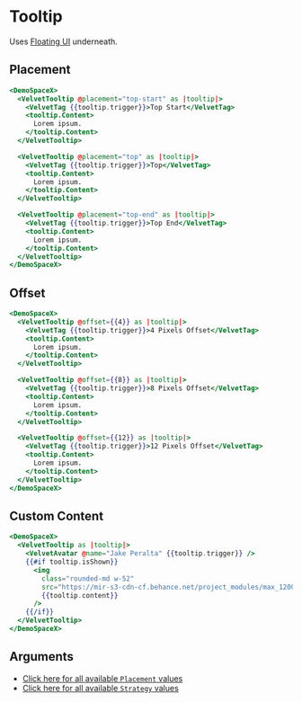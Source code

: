 # Tooltip

Uses [Floating UI](https://floating-ui.com/) underneath.

## Placement

```hbs preview-template
<DemoSpaceX>
  <VelvetTooltip @placement="top-start" as |tooltip|>
    <VelvetTag {{tooltip.trigger}}>Top Start</VelvetTag>
    <tooltip.Content>
      Lorem ipsum.
    </tooltip.Content>
  </VelvetTooltip>

  <VelvetTooltip @placement="top" as |tooltip|>
    <VelvetTag {{tooltip.trigger}}>Top</VelvetTag>
    <tooltip.Content>
      Lorem ipsum.
    </tooltip.Content>
  </VelvetTooltip>

  <VelvetTooltip @placement="top-end" as |tooltip|>
    <VelvetTag {{tooltip.trigger}}>Top End</VelvetTag>
    <tooltip.Content>
      Lorem ipsum.
    </tooltip.Content>
  </VelvetTooltip>
</DemoSpaceX>
```

## Offset

```hbs preview-template
<DemoSpaceX>
  <VelvetTooltip @offset={{4}} as |tooltip|>
    <VelvetTag {{tooltip.trigger}}>4 Pixels Offset</VelvetTag>
    <tooltip.Content>
      Lorem ipsum.
    </tooltip.Content>
  </VelvetTooltip>

  <VelvetTooltip @offset={{8}} as |tooltip|>
    <VelvetTag {{tooltip.trigger}}>8 Pixels Offset</VelvetTag>
    <tooltip.Content>
      Lorem ipsum.
    </tooltip.Content>
  </VelvetTooltip>

  <VelvetTooltip @offset={{12}} as |tooltip|>
    <VelvetTag {{tooltip.trigger}}>12 Pixels Offset</VelvetTag>
    <tooltip.Content>
      Lorem ipsum.
    </tooltip.Content>
  </VelvetTooltip>
</DemoSpaceX>
```

## Custom Content

```hbs preview-template
<DemoSpaceX>
  <VelvetTooltip as |tooltip|>
    <VelvetAvatar @name="Jake Peralta" {{tooltip.trigger}} />
    {{#if tooltip.isShown}}
      <img
        class="rounded-md w-52"
        src="https://mir-s3-cdn-cf.behance.net/project_modules/max_1200/5b9d1b46230007.584c7bdd776b5.jpg"
        {{tooltip.content}}
      />
    {{/if}}
  </VelvetTooltip>
</DemoSpaceX>
```

## Arguments

<!-- args-table: velvet-tooltip -->

- [Click here for all available `Placement` values](https://floating-ui.com/docs/computePosition#placement)
- [Click here for all available `Strategy` values](https://floating-ui.com/docs/computePosition#strategy)
